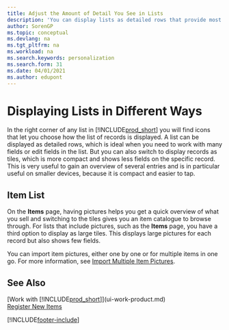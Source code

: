 ```yaml
---
title: Adjust the Amount of Detail You See in Lists
description: 'You can display lists as detailed rows that provide most information, or as tiles that are easy to visually scan and may include picture thumbnails.'
author: SorenGP
ms.topic: conceptual
ms.devlang: na
ms.tgt_pltfrm: na
ms.workload: na
ms.search.keywords: personalization
ms.search.form: 31
ms.date: 04/01/2021
ms.author: edupont
---
```

# Displaying Lists in Different Ways
In the right corner of any list in [!INCLUDE[prod_short](includes/prod_short.md)] you will find icons that let you choose how the list of records is displayed. A list can be displayed as detailed rows, which is ideal when you need to work with many fields or edit fields in the list. But you can also switch to display records as tiles, which is more compact and shows less fields on the specific record. This is very useful to gain an overview of several entries and is in particular useful on smaller devices, because it is compact and easier to tap.

## Item List
On the **Items** page, having pictures helps you get a quick overview of what you sell and switching to the tiles gives you an item catalogue to browse through. For lists that include pictures, such as the **Items** page, you have a third option to display as large tiles. This displays large pictures for each record but also shows few fields.

You can import item pictures, either one by one or for multiple items in one go. For more information, see [Import Multiple Item Pictures](inventory-how-import-item-pictures.md).  

## See Also
[Work with [!INCLUDE[prod_short](includes/prod_short.md)]](ui-work-product.md)  
[Register New Items](inventory-how-register-new-items.md)  


[!INCLUDE[footer-include](includes/footer-banner.md)]